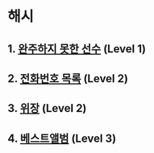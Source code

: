 # 해시

## 1. [완주하지 못한 선수](https://github.com/KKM220204/programmers220204/blob/main/programmers_highScoreKit/M1_Hash/Q1_A_player_who_did_not_finish_the_race.md) (Level 1)

## 2. [전화번호 목록](https://github.com/KKM220204/programmers220204/blob/main/programmers_highScoreKit/M1_Hash/Q2_Phone_number_list.md) (Level 2)

## 3. [위장](https://github.com/KKM220204/programmers220204/blob/main/programmers_highScoreKit/M1_Hash/Q3_Camouflage.md) (Level 2)

## 4. [베스트앨범](https://github.com/KKM220204/programmers220204/blob/main/programmers_highScoreKit/M1_Hash/Q4_Best_album.md) (Level 3)


